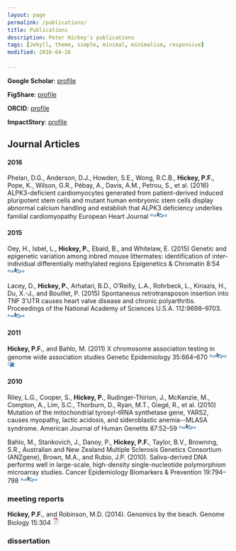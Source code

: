 ```yaml
---
layout: page
permalink: /publications/
title: Publications
description: Peter Hickey's publications
tags: [Jekyll, theme, simple, minimal, minimalism, responsive]
modified: 2016-04-26

---
```


__Google Scholar__: [profile](http://scholar.google.com.au/citations?user=pQhJuagAAAAJ&hl=en)

__FigShare__: [profile](http://figshare.com/authors/Peter_Hickey/101422)

__ORCID__: [profile](http://orcid.org/0000-0002-8153-6258)

__ImpactStory__: [profile](https://impactstory.org/PeterHickey)


## Journal Articles

#### 2016

Phelan, D.G., Anderson, D.J., Howden, S.E., Wong, R.C.B., **Hickey, P.F.**, Pope, K., Wilson, G.R., Pébay, A., Davis, A.M., Petrou, S., et al. (2016)
ALPK3-deficient cardiomyocytes generated from patient-derived induced pluripotent stem cells and mutant human embryonic stem cells display abnormal calcium handling and establish that ALPK3 deficiency underlies familial cardiomyopathy
European Heart Journal
[![PubMed](icons16/pubmed-icon.png)](https://www.ncbi.nlm.nih.gov/pubmed/27106955)
<!-- http://dx.doi.org/10.1093/eurheartj/ehw160 -->
<!-- TODO: Can I host/post the pdf? -->

#### 2015

Oey, H., Isbel, L., **Hickey, P.**, Ebaid, B., and Whitelaw, E. (2015)
Genetic and epigenetic variation among inbred mouse littermates: identification of inter-individual differentially methylated regions 
Epigenetics & Chromatin 8:54
[![PubMed](icons16/pubmed-icon.png)](https://www.ncbi.nlm.nih.gov/pubmed/26692901)
<!-- http://doi.org/10.1186/s13072-015-0047-z -->
<!-- TODO: Can I host/post the pdf? -->

Lacey, D., **Hickey, P.**, Arhatari, B.D., O’Reilly, L.A., Rohrbeck, L., Kiriazis, H., Du, X.-J., and Bouillet, P. (2015)
Spontaneous retrotransposon insertion into TNF 3’UTR causes heart valve disease and chronic polyarthritis. 
Proceedings of the National Academy of Sciences U.S.A. 112:9698–9703.
[![PubMed](icons16/pubmed-icon.png)](https://www.ncbi.nlm.nih.gov/pubmed/26195802)
<!-- http://doi.org/10.1073/pnas.1508399112 -->
<!-- TODO: Can I host/post the pdf? -->

#### 2011

**Hickey, P.F.**, and Bahlo, M. (2011)
X chromosome association testing in genome wide association studies 
Genetic Epidemiology 35:664–670
[![PubMed](icons16/pubmed-icon.png)](https://www.ncbi.nlm.nih.gov/pubmed/21818774)
[![XGWAS simulation code](icons16/R-icon.png)](https://github.com/PeteHaitch/XGWAS)
<!-- http://doi.org/10.1002/gepi.20616 -->
<!-- TODO: Can I host/post the pdf? -->

#### 2010

Riley, L.G., Cooper, S., **Hickey, P.**, Rudinger-Thirion, J., McKenzie, M., Compton, A., Lim, S.C., Thorburn, D., Ryan, M.T., Giegé, R., et al. (2010) 
Mutation of the mitochondrial tyrosyl-tRNA synthetase gene, YARS2, causes myopathy, lactic acidosis, and sideroblastic anemia--MLASA syndrome. 
American Journal of Human Genetits 87:52–59
[![PubMed](icons16/pubmed-icon.png)](https://www.ncbi.nlm.nih.gov/pubmed/20598274)
<!-- http://doi:10.1016/j.ajhg.2010.06.001 -->
<!-- TODO: Can I host/post the pdf? -->

Bahlo, M., Stankovich, J., Danoy, P., **Hickey, P.F.**, Taylor, B.V., Browning, S.R., Australian and New Zealand Multiple Sclerosis Genetics Consortium (ANZgene), Brown, M.A., and Rubio, J.P. (2010). 
Saliva-derived DNA performs well in large-scale, high-density single-nucleotide polymorphism microarray studies. 
Cancer Epidemiology Biomarkers & Prevention 19:794–798
[![PubMed](icons16/pubmed-icon.png)](https://www.ncbi.nlm.nih.gov/pubmed/20200434)
<!-- http://doi.org/10.1158/1055-9965.EPI-09-0812 -->
<!-- TODO: Can I host/post the pdf? -->

### <a name="meetingreports"></a>meeting reports

**Hickey, P.F.**, and Robinson, M.D. (2014). 
Genomics by the beach. 
Genome Biology 15:304
[![pdf (60k)](icons16/pdf-icon.png)](http://download.springer.com/static/pdf/497/art%253A10.1186%252Fgb4171.pdf?originUrl=http%3A%2F%2Fgenomebiology.biomedcentral.com%2Farticle%2F10.1186%2Fgb4171&token2=exp=1461705604~acl=%2Fstatic%2Fpdf%2F497%2Fart%25253A10.1186%25252Fgb4171.pdf*~hmac=ed9201143b83f73f6c996cbb2f9d4168d97494bde2952377c50fd0c06e7687b2)

### <a name="thesis"></a>dissertation

<!-- TODO: See Karl's -->
